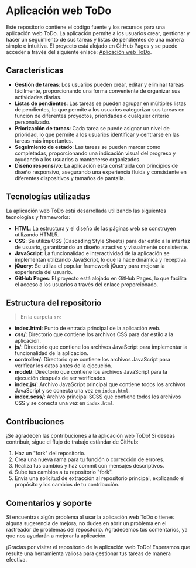 # Aplicación web ToDo

Este repositorio contiene el código fuente y los recursos para una aplicación web ToDo. La aplicación permite a los usuarios crear, gestionar y hacer un seguimiento de sus tareas y listas de pendientes de una manera simple e intuitiva. El proyecto está alojado en GitHub Pages y se puede acceder a través del siguiente enlace: [Aplicación web ToDo](https://zyabrik10.github.io/ToDo/).

## Características

- **Gestión de tareas**: Los usuarios pueden crear, editar y eliminar tareas fácilmente, proporcionando una forma conveniente de organizar sus actividades diarias.
- **Listas de pendientes**: Las tareas se pueden agrupar en múltiples listas de pendientes, lo que permite a los usuarios categorizar sus tareas en función de diferentes proyectos, prioridades o cualquier criterio personalizado.
- **Priorización de tareas**: Cada tarea se puede asignar un nivel de prioridad, lo que permite a los usuarios identificar y centrarse en las tareas más importantes.
- **Seguimiento de estado**: Las tareas se pueden marcar como completadas, proporcionando una indicación visual del progreso y ayudando a los usuarios a mantenerse organizados.
- **Diseño responsivo**: La aplicación está construida con principios de diseño responsivo, asegurando una experiencia fluida y consistente en diferentes dispositivos y tamaños de pantalla.

## Tecnologías utilizadas

La aplicación web ToDo está desarrollada utilizando las siguientes tecnologías y frameworks:

- **HTML**: La estructura y el diseño de las páginas web se construyen utilizando HTML5.
- **CSS**: Se utiliza CSS (Cascading Style Sheets) para dar estilo a la interfaz de usuario, garantizando un diseño atractivo y visualmente consistente.
- **JavaScript**: La funcionalidad e interactividad de la aplicación se implementan utilizando JavaScript, lo que la hace dinámica y receptiva.
- **jQuery**: Se utiliza el popular framework jQuery para mejorar la experiencia del usuario.
- **GitHub Pages**: El proyecto está alojado en GitHub Pages, lo que facilita el acceso a los usuarios a través del enlace proporcionado.

## Estructura del repositorio
> En la carpeta `src`

- **index.html**: Punto de entrada principal de la aplicación web.
- **css/**: Directorio que contiene los archivos CSS para dar estilo a la aplicación.
- **js/**: Directorio que contiene los archivos JavaScript para implementar la funcionalidad de la aplicación.
- **controller/**: Directorio que contiene los archivos JavaScript para verificar los datos antes de la ejecución.
- **model/**: Directorio que contiene los archivos JavaScript para la ejecución después de ser verificados.
- **index.js/**: Archivo JavaScript principal que contiene todos los archivos JavaScript y se conecta una vez en `index.html`.
- **index.scss/**: Archivo principal SCSS que contiene todos los archivos CSS y se conecta una vez en `index.html`.

## Contribuciones

¡Se agradecen las contribuciones a la aplicación web ToDo! Si deseas contribuir, sigue el flujo de trabajo estándar de GitHub:

1. Haz un "fork" del repositorio.
2. Crea una nueva rama para tu función o corrección de errores.
3. Realiza tus cambios y haz commit con mensajes descriptivos.
4. Sube tus cambios a tu repositorio "fork".
5. Envía una solicitud de extracción al repositorio principal, explicando el propósito y los cambios de tu contribución.

## Comentarios y soporte

Si encuentras algún problema al usar la aplicación web ToDo o tienes alguna sugerencia de mejora, no dudes en abrir un problema en el rastreador de problemas del repositorio. Agradecemos tus comentarios, ya que nos ayudarán a mejorar la aplicación.

¡Gracias por visitar el repositorio de la aplicación web ToDo! Esperamos que resulte una herramienta valiosa para gestionar tus tareas de manera efectiva.
